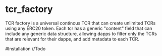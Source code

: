 # tcr_factory

TCR factory is a universal continous TCR that can create unlimited TCRs using any ERC20 token.  Each tcr has a generic "content" field that can include any generic data structure, allowing dapps to filter only the TCRs that are relevant for their dapps, and add metadata to each TCR.

#Installation
//Todo
